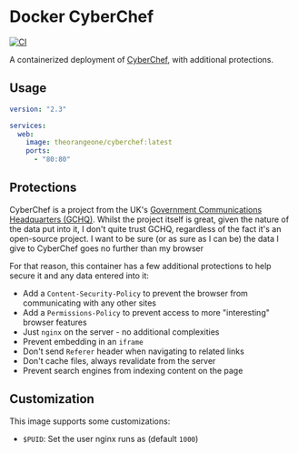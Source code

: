 # Docker CyberChef


[![CI](https://github.com/RealOrangeOne/docker-website-server/actions/workflows/ci.yml/badge.svg)](https://github.com/RealOrangeOne/docker-website-server/actions/workflows/ci.yml)

A containerized deployment of [CyberChef](https://github.com/gchq/cyberchef), with additional protections.


## Usage

```yml
version: "2.3"

services:
  web:
    image: theorangeone/cyberchef:latest
    ports:
      - "80:80"
```


## Protections

CyberChef is a project from the UK's [Government Communications Headquarters (GCHQ)](https://www.gchq.gov.uk/). Whilst the project itself is great, given the nature of the data put into it, I don't quite trust GCHQ, regardless of the fact it's an open-source project. I want to be sure (or as sure as I can be) the data I give to CyberChef goes no further than my browser

For that reason, this container has a few additional protections to help secure it and any data entered into it:

- Add a `Content-Security-Policy` to prevent the browser from communicating with any other sites
- Add a `Permissions-Policy` to prevent access to more "interesting" browser features
- Just `nginx` on the server - no additional complexities
- Prevent embedding in an `iframe`
- Don't send `Referer` header when navigating to related links
- Don't cache files, always revalidate from the server
- Prevent search engines from indexing content on the page

## Customization

This image supports some customizations:

- `$PUID`: Set the user nginx runs as (default `1000`)
